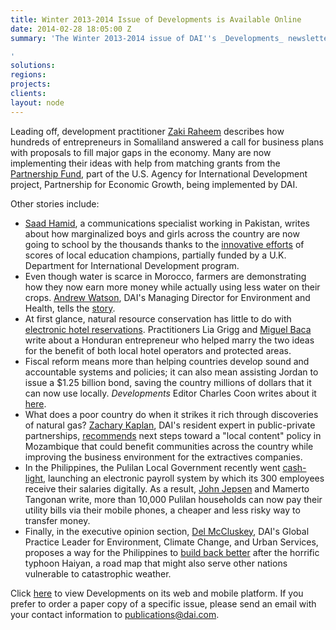```yaml
---
title: Winter 2013-2014 Issue of Developments is Available Online
date: 2014-02-28 18:05:00 Z
summary: 'The Winter 2013-2014 issue of DAI''s _Developments_ newsletter is now available.

'
solutions: 
regions: 
projects: 
clients: 
layout: node
---
```


Leading off, development practitioner [Zaki Raheem][1] describes how hundreds of entrepreneurs in Somaliland answered a call for business plans with proposals to fill major gaps in the economy. Many are now implementing their ideas with help from matching grants from the [Partnership Fund][2], part of the U.S. Agency for International Development project, Partnership for Economic Growth, being implemented by DAI.

Other stories include:

* [Saad Hamid][3], a communications specialist working in Pakistan, writes about how marginalized boys and girls across the country are now going to school by the thousands thanks to the [innovative efforts][4] of scores of local education champions, partially funded by a U.K. Department for International Development program.
* Even though water is scarce in Morocco, farmers are demonstrating how they now earn more money while actually using less water on their crops. [Andrew Watson][5], DAI's Managing Director for Environment and Health, tells the [story][6].
* At first glance, natural resource conservation has little to do with [electronic hotel reservations][7]. Practitioners Lia Grigg and [Miguel Baca][8] write about a Honduran entrepreneur who helped marry the two ideas for the benefit of both local hotel operators and protected areas.
* Fiscal reform means more than helping countries develop sound and accountable systems and policies; it can also mean assisting Jordan to issue a $1.25 billion bond, saving the country millions of dollars that it can now use locally. _Developments_ Editor Charles Coon writes about it [here][9].
* What does a poor country do when it strikes it rich through discoveries of natural gas? [Zachary Kaplan][10], DAI's resident expert in public-private partnerships, [recommends][11] next steps toward a "local content" policy in Mozambique that could benefit communities across the country while improving the business environment for the extractives companies.
* In the Philippines, the Pulilan Local Government recently went [cash-light][12], launching an electronic payroll system by which its 300 employees receive their salaries digitally. As a result, [John Jepsen][13] and Mamerto Tangonan write, more than 10,000 Pulilan households can now pay their utility bills via their mobile phones, a cheaper and less risky way to transfer money.
* Finally, in the executive opinion section, [Del McCluskey][14], DAI's Global Practice Leader for Environment, Climate Change, and Urban Services, proposes a way for the Philippines to [build back better][15] after the horrific typhoon Haiyan, a road map that might also serve other nations vulnerable to catastrophic weather.

Click [here][16] to view Developments on its web and mobile platform. If you prefer to order a paper copy of a specific issue, please send an email with your contact information to [publications@dai.com][17].

[1]: /who-we-are/our-team/zaki-raheem
[2]: http://dai-global-developments.com/articles/to-the-partnership-fund.html
[3]: /news/dai-saad-hamid-present-second-education-telenor-youth-summit
[4]: http://dai-global-developments.com/articles/dfid-project-assists-pakistani-boys-and-girls.html
[5]: /who-we-are/our-team/andrew-watson
[6]: http://dai-global-developments.com/articles/incentive-for-moroccan-farmers-to-conserve-water.html
[7]: http://dai-global-developments.com/articles/natural-resource-conservation-through-electronic-hotel-reservations.html
[8]: /who-we-are/our-team/miguel-baca
[9]: http://dai-global-developments.com/articles/fiscal-project-helps-jordan-issue-bond.html
[10]: /who-we-are/our-team/zach-kaplan
[11]: http://dai-global-developments.com/articles/mining-for-answers.html
[12]: http://dai-global-developments.com/articles/philippine-town.html
[13]: /who-we-are/our-team/john-jepsen
[14]: /who-we-are/our-team/del-mccluskey
[15]: http://dai-global-developments.com/articles/building-back-better.html
[16]: http://dai-global-developments.com/developments/winter-2013.html
[17]: mailto:publications@dai.com?subject=dai.com
